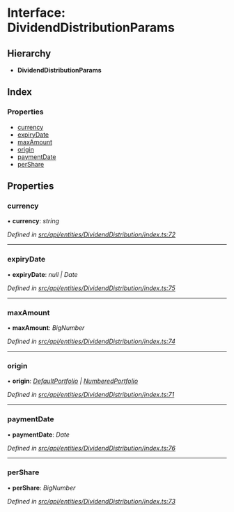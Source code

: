 # Interface: DividendDistributionParams

## Hierarchy

* **DividendDistributionParams**

## Index

### Properties

* [currency](dividenddistributionparams.md#currency)
* [expiryDate](dividenddistributionparams.md#expirydate)
* [maxAmount](dividenddistributionparams.md#maxamount)
* [origin](dividenddistributionparams.md#origin)
* [paymentDate](dividenddistributionparams.md#paymentdate)
* [perShare](dividenddistributionparams.md#pershare)

## Properties

###  currency

• **currency**: *string*

*Defined in [src/api/entities/DividendDistribution/index.ts:72](https://github.com/PolymathNetwork/polymesh-sdk/blob/44d12f59/src/api/entities/DividendDistribution/index.ts#L72)*

___

###  expiryDate

• **expiryDate**: *null | Date*

*Defined in [src/api/entities/DividendDistribution/index.ts:75](https://github.com/PolymathNetwork/polymesh-sdk/blob/44d12f59/src/api/entities/DividendDistribution/index.ts#L75)*

___

###  maxAmount

• **maxAmount**: *BigNumber*

*Defined in [src/api/entities/DividendDistribution/index.ts:74](https://github.com/PolymathNetwork/polymesh-sdk/blob/44d12f59/src/api/entities/DividendDistribution/index.ts#L74)*

___

###  origin

• **origin**: *[DefaultPortfolio](../classes/defaultportfolio.md) | [NumberedPortfolio](../classes/numberedportfolio.md)*

*Defined in [src/api/entities/DividendDistribution/index.ts:71](https://github.com/PolymathNetwork/polymesh-sdk/blob/44d12f59/src/api/entities/DividendDistribution/index.ts#L71)*

___

###  paymentDate

• **paymentDate**: *Date*

*Defined in [src/api/entities/DividendDistribution/index.ts:76](https://github.com/PolymathNetwork/polymesh-sdk/blob/44d12f59/src/api/entities/DividendDistribution/index.ts#L76)*

___

###  perShare

• **perShare**: *BigNumber*

*Defined in [src/api/entities/DividendDistribution/index.ts:73](https://github.com/PolymathNetwork/polymesh-sdk/blob/44d12f59/src/api/entities/DividendDistribution/index.ts#L73)*

